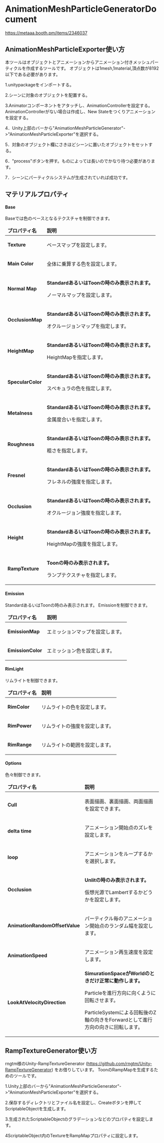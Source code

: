 # AnimationMeshParticleGeneratorDocument

https://metaaa.booth.pm/items/2346037

## AnimationMeshParticleExporter使い方

本ツールはオブジェクトとアニメーションからアニメーション付きメッシュパーティクルを作成するツールです。
オブジェクトは1mesh,1material,頂点数が8192以下である必要があります。

1.unitypackageをインポートする。

2.シーンに対象のオブジェクトを配置する。

3.Animatorコンポーネントをアタッチし、AnimationControllerを設定する。
AnimationControllerがない場合は作成し、New Stateをつくりアニメーションを設定する。

4．Unity上部のバーから"AnimationMeshParticleGenerator"->"AnimationMeshParticleExporter"を選択する。

5．対象のオブジェクト欄にさきほどシーンに置いたオブジェクトをセットする。

6．"process"ボタンを押す。ものによっては長いのでかなり待つ必要があります。

7．シーンにパーティクルシステムが生成されていれば成功です。

## マテリアルプロパティ

#### Base
Baseでは色のベースとなるテクスチャを制御できます。

<table width="100%">
<thead>
<tr><td colspan="3"><b>プロパティ名</b></td><td><b>説明</b></td></tr>
</thead>
<tbody>
<tr><td colspan="3"><b>Texture</b></td><td>
<p>
ベースマップを設定します。
</p>
</td></tr>
</p>
</td></tr>
<tr><td colspan="3"><b>Main Color</b></td><td>
<p>
全体に乗算する色を設定します。
</p>
</td></tr>
<tr><td colspan="3"><b>Normal Map</b></td><td>
<p>
<b>StandardあるいはToonの時のみ表示されます。</b>
</p>
<p>
ノーマルマップを設定します。
</p>
</td></tr>
<tr><td colspan="3"><b>OcclusionMap</b></td><td>
<p>
<b>StandardあるいはToonの時のみ表示されます。</b>
</p>
<p>
オクルージョンマップを指定します。
</p>
</td></tr>
<tr><td colspan="3"><b>HeightMap</b></td><td>
<p>
<b>StandardあるいはToonの時のみ表示されます。</b>
</p>
<p>
HeightMapを指定します。
</p>
</td></tr>
<tr><td colspan="3"><b>SpecularColor</b></td><td>
<p>
<b>StandardあるいはToonの時のみ表示されます。</b>
</p>
<p>
スペキュラの色を指定します。
</p>
</td></tr>
<tr><td colspan="3"><b>Metalness</b></td><td>
<p>
<b>StandardあるいはToonの時のみ表示されます。</b>
</p>
<p>
金属度合いを指定します。
</p>
</td></tr>
<tr><td colspan="3"><b>Roughness</b></td><td>
<p>
<b>StandardあるいはToonの時のみ表示されます。</b>
</p>
<p>
粗さを指定します。
</p>
</td></tr>
<tr><td colspan="3"><b>Fresnel</b></td><td>
<p>
<b>StandardあるいはToonの時のみ表示されます。</b>
</p>
<p>
フレネルの強度を指定します。
</p>
</td></tr>
<tr><td colspan="3"><b>Occlusion</b></td><td>
<p>
<b>StandardあるいはToonの時のみ表示されます。</b>
</p>
<p>
オクルージョン強度を指定します。
</p>
</td></tr>
<tr><td colspan="3"><b>Height</b></td><td>
<p>
<b>StandardあるいはToonの時のみ表示されます。</b>
</p>
<p>
HeightMapの強度を指定します。
</p>
</td></tr>
<tr><td colspan="3"><b>RampTexture</b></td><td>
<p>
<b>Toonの時のみ表示されます。</b>
</p>
<p>
ランプテクスチャを指定します。
</p>
</td></tr>
</tbody>
</table>


#### Emission
StandardあるいはToonの時のみ表示されます。
Emissionを制御できます。

<table width="100%">
<thead>
<tr><td colspan="3"><b>プロパティ名</b></td><td><b>説明</b></td></tr>
</thead>
<tbody>
<tr><td colspan="3"><b>EmissionMap</b></td><td>
<p>
エミッションマップを設定します。
</p>
</td></tr>
</p>
</td></tr>
<tr><td colspan="3"><b>EmissionColor</b></td><td>
<p>
エミッション色を設定します。
</p>
</tbody>
</table>

#### RimLight
リムライトを制御できます。

<table width="100%">
<thead>
<tr><td colspan="3"><b>プロパティ名</b></td><td><b>説明</b></td></tr>
</thead>
<tbody>
<tr><td colspan="3"><b>RimColor</b></td><td>
<p>
リムライトの色を設定します。
</p>
<tr><td colspan="3"><b>RimPower</b></td><td>
<p>
リムライトの強度を設定します。
</p>
<tr><td colspan="3"><b>RimRange</b></td><td>
<p>
リムライトの範囲を設定します。
</p>
</tbody>
</table>

#### Options
色々制御できます。

<table width="100%">
<thead>
<tr><td colspan="3"><b>プロパティ名</b></td><td><b>説明</b></td></tr>
</thead>
<tbody>
<tr><td colspan="3"><b>Cull</b></td><td>
<p>
 表面描画、裏面描画、両面描画を設定できます。
</p>
<tr><td colspan="3"><b>delta time</b></td><td>
<p>
アニメーション開始点のズレを設定します。
</p>
<tr><td colspan="3"><b>loop</b></td><td>
<p>
アニメーションをループするかを選択します。
</p>
<tr><td colspan="3"><b>Occlusion</b></td><td>
<p>
<b>Unlitの時のみ表示されます。</b>
</p>
<p>
仮想光源でLambertするかどうかを設定します。
</p>
<tr><td colspan="3"><b>AnimationRandomOffsetValue</b></td><td>
<p>
パーティクル毎のアニメーション開始点のランダム幅を設定します。
</p>
<tr><td colspan="3"><b>AnimationSpeed</b></td><td>
<p>
アニメーション再生速度を設定します。
</p>
<tr><td colspan="3"><b>LookAtVelocityDirection</b></td><td>
<b>SimurationSpaceがWorldのときだけ正常に動作します。</b>
<p>
Particleを進行方向に向くように回転させます。
</p>
<p>
ParticleSystemによる回転後のZ軸の向きをForwardとして進行方向の向きに回転します。
</p>
</tbody>
</table>

## RampTextureGenerator使い方

rngtm様のUnity-RampTextureGenerator (https://github.com/rngtm/Unity-RampTextureGenerator) をお借りしています。
ToonのRampMapを生成するためのツールです。

1.Unity上部のバーから"AnimationMeshParticleGenerator"->"AnimationMeshParticleExporter"を選択する。

2.保存するディレクトリとファイル名を設定し、Createボタンを押してScriptableObjectを生成します。

3.生成されたScriptableObjectのグラデーションなどのプロパティを設定します。

4ScriptableObject内のTextureをRampMapプロパティに設定します。
